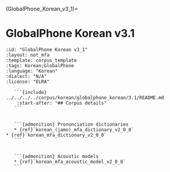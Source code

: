 
(GlobalPhone_Korean_v3_1)=
# GlobalPhone Korean v3.1

``````{corpus} GlobalPhone Korean v3.1
:id: "GlobalPhone Korean v3_1"
:layout: not_mfa
:template: corpus_template
:tags: Korean;GlobalPhone
:language: "Korean"
:dialect: "N/A"
:license: "ELRA"

   ```{include} ../../../../corpus/korean/globalphone_korean/3.1/README.md
    :start-after: "## Corpus details"
   ```


   ```{admonition} Pronunciation dictionaries
   * {ref}`korean_(jamo)_mfa_dictionary_v2_0_0`
* {ref}`korean_mfa_dictionary_v2_0_0`
   ```


   ```{admonition} Acoustic models
   * {ref}`korean_mfa_acoustic_model_v2_0_0`
   ```
``````
